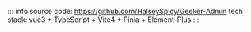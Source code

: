 ::: info
source code: https://github.com/HalseySpicy/Geeker-Admin
tech stack: vue3 + TypeScript + Vite4 + Pinia + Element-Plus
:::
